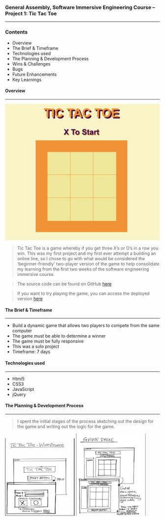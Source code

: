 ### General Assembly, Software Immersive Engineering Course – Project 1: Tic Tac Toe 
-------

### Contents 
 
* Overview 
* The Brief & Timeframe 
* Technologies used 
* The Planning & Development Process 
* Wins & Challenges
* Bugs
* Future Enhancements 
* Key Learnings

#### Overview
---

<img src="images/Tic-Tac-Toe.jpg">

> Tic Tac Toe is a game whereby if you get three X’s or O’s in a row you win.  This was my first project and my first ever attempt a building an online line, so I chose to go with what would be considered the ‘beginner-friendly’ two-player version of the game to help consolidate my learning from the first two weeks of the software engineering immersive course.

> The source code can be found on GitHub [here](https://github.com/HelenevB/SEI-Project01-Tic-Tac-Toe)

> If you want to try playing the game, you can access the deployed version [here](https://pages.git.generalassemb.ly/hvb/Project-One-Tic-Tac-Toe/)

#### The Brief & Timeframe
---

* Build a dynamic game that allows two players to compete from the same computer
* The game must be able to determine a winner
* The game must be fully responsive 
* This was a solo project 
* Timeframe: 7 days 

#### Technologies used 
---

* Html5
* CSS3
* JavaScript
* jQuery

####  The Planning & Development Process
---

> I spent the initial stages of the process sketching out the design for the game and writing out the logic for the game.

<img src="images/Wireframe1.png" width=45% height=45%>  <img src="images/wireframe2.png" width=45% height=45%> 



